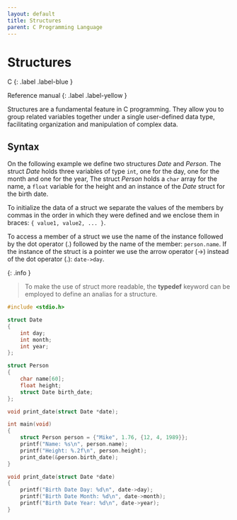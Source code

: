 ```yaml
---
layout: default
title: Structures
parent: C Programming Language
---
```


# Structures

C
{: .label .label-blue }

Reference manual
{: .label .label-yellow }

Structures are a fundamental feature in C programming. They allow you to group related variables together under a single user-defined data type, facilitating organization and manipulation of complex data.

## Syntax

On the following example we define two structures *Date* and *Person*. The struct *Date* holds three variables of type `int`, one for the day, one for the month and one for the year, The struct *Person* holds a `char` array for the name, a `float` variable for the height and an instance of the *Date* struct for the birth date.

To initialize the data of a struct we separate the values of the members by commas in the order in which they were defined and we enclose them in braces: `{ value1, value2, ... }`.

To access a member of a struct we use the name of the instance followed by the dot operator (.) followed by the name of the member: `person.name`. If the instance of the struct is a pointer we use the arrow operator (->) instead of the dot operator (.): `date->day`.

{: .info }
> To make the use of struct more readable, the **typedef** keyword can be employed to define an analias for a structure.

```c
#include <stdio.h>

struct Date
{
    int day;
    int month;
    int year;
};

struct Person 
{
    char name[60];
    float height;
    struct Date birth_date;
};

void print_date(struct Date *date);

int main(void)
{
    struct Person person = {"Mike", 1.76, {12, 4, 1989}};
    printf("Name: %s\n", person.name);
    printf("Height: %.2f\n", person.height);
    print_date(&person.birth_date);
}

void print_date(struct Date *date)
{
    printf("Birth Date Day: %d\n", date->day);
    printf("Birth Date Month: %d\n", date->month);
    printf("Birth Date Year: %d\n", date->year);
}
```
